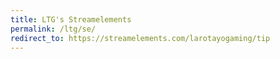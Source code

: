 ```yaml
---
title: LTG's Streamelements
permalink: /ltg/se/
redirect_to: https://streamelements.com/larotayogaming/tip
---
```

